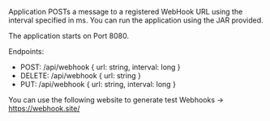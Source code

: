 Application POSTs a message to a registered WebHook URL using the interval specified in ms. You can run the application using the JAR provided.

The application starts on Port 8080.

Endpoints:

- POST: /api/webhook  { url: string, interval: long }
- DELETE: /api/webhook { url: string }
- PUT: /api/webhook { url: string, interval: long }

You can use the following website to generate test Webhooks -> https://webhook.site/
